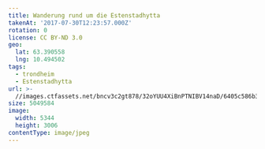 ```yaml
---
title: Wanderung rund um die Estenstadhytta
takenAt: '2017-07-30T12:23:57.000Z'
rotation: 0
license: CC BY-ND 3.0
geo:
  lat: 63.390558
  lng: 10.494502
tags:
  - trondheim
  - Estenstadhytta
url: >-
  //images.ctfassets.net/bncv3c2gt878/32oYUU4XiBnPTNIBV14naD/6405c586b38dd6f71009d52b639ca2c7/wanderung-rund-um-die-estenstadhytta_36265885345_o
size: 5049584
image:
  width: 5344
  height: 3006
contentType: image/jpeg
---
```


